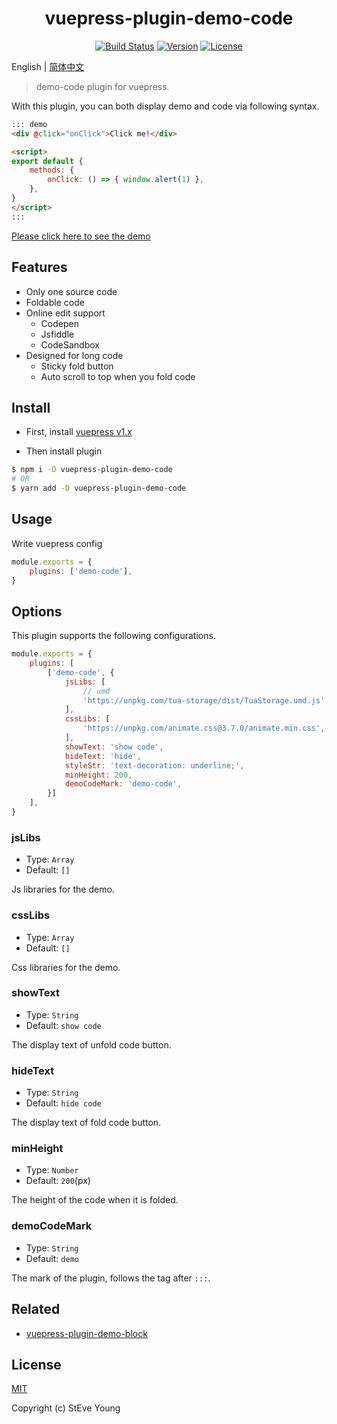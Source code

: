 <h1 align="center">vuepress-plugin-demo-code</h1>

<p align="center">
    <a href="https://circleci.com/gh/BuptStEve/vuepress-plugin-demo-code/tree/master"><img src="https://img.shields.io/circleci/project/github/BuptStEve/vuepress-plugin-demo-code/master.svg" alt="Build Status"></a>
    <a href="https://www.npmjs.com/package/vuepress-plugin-demo-code"><img src="https://img.shields.io/npm/v/vuepress-plugin-demo-code.svg" alt="Version"></a>
    <a href="https://www.npmjs.com/package/vuepress-plugin-demo-code"><img src="https://img.shields.io/npm/l/vuepress-plugin-demo-code.svg" alt="License"></a>
</p>

English | [简体中文](./zh/)

> demo-code plugin for vuepress.

With this plugin, you can both display demo and code via following syntax.

```md
::: demo
<div @click="onClick">Click me!</div>

<script>
export default {
    methods: {
        onClick: () => { window.alert(1) },
    },
}
</script>
:::
```

[Please click here to see the demo](./example/)

## Features
* Only one source code
* Foldable code
* Online edit support
  * Codepen
  * Jsfiddle
  * CodeSandbox
* Designed for long code
  * Sticky fold button
  * Auto scroll to top when you fold code

## Install

* First, install [vuepress v1.x](https://github.com/vuejs/vuepress)

* Then install plugin

```bash
$ npm i -D vuepress-plugin-demo-code
# OR
$ yarn add -D vuepress-plugin-demo-code
```

## Usage
Write vuepress config

```js
module.exports = {
    plugins: ['demo-code'],
}
```

## Options
This plugin supports the following configurations.

```js
module.exports = {
    plugins: [
        ['demo-code', {
            jsLibs: [
                // umd
                'https://unpkg.com/tua-storage/dist/TuaStorage.umd.js',
            ],
            cssLibs: [
                'https://unpkg.com/animate.css@3.7.0/animate.min.css',
            ],
            showText: 'show code',
            hideText: 'hide',
            styleStr: 'text-decoration: underline;',
            minHeight: 200,
            demoCodeMark: 'demo-code',
        }]
    ],
}
```

### jsLibs
* Type: `Array`
* Default: `[]`

Js libraries for the demo.

### cssLibs
* Type: `Array`
* Default: `[]`

Css libraries for the demo.

### showText
* Type: `String`
* Default: `show code`

The display text of unfold code button.

### hideText
* Type: `String`
* Default: `hide code`

The display text of fold code button.

### minHeight
* Type: `Number`
* Default: `200`(px)

The height of the code when it is folded.

### demoCodeMark
* Type: `String`
* Default: `demo`

The mark of the plugin, follows the tag after `:::`.

## Related
* [vuepress-plugin-demo-block](https://github.com/xiguaxigua/vuepress-plugin-demo-block)

## License

[MIT](http://opensource.org/licenses/MIT)

Copyright (c) StEve Young
